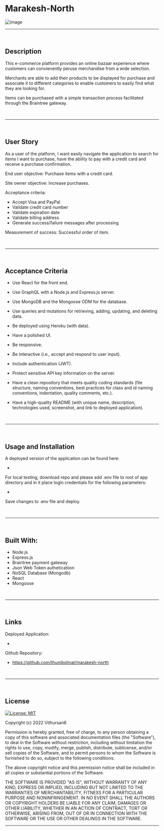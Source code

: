 
# Marakesh-North

![image](https://user-images.githubusercontent.com/92878321/165866017-c1d3d131-0039-49bc-84dc-e807ced5757b.png)

---
<br>

## Description
This e-commerce platform provides an online bazaar experience where customers can convienently peruse merchandise from a wide selection.  

Merchants are able to add their products to be displayed for purchase and associate it to different categories to enable customers to easily find what they are looking for.

Items can be purchased with a simple transaction process facilitated through the Braintree gateway.

<br>

---

<br>

## User Story

As a user of the platform, I want easily navigate the application to search for items I want to purchase, have the ability to pay with a credit card and receive a purchase confirmation. 

End user objective: Purchase items with a credit card. 

Site owner objective: Increase purchases.

Acceptance criteria: 

* Accept Visa and PayPal 
* Validate credit card number 
* Validate expiration date 
* Validate billing address 
* Generate success/failure messages after processing

Measurement of success: Successful order of item.

<br>

---

<br>

## Acceptance Criteria

- Use React for the front end.

- Use GraphQL with a Node.js and Express.js server.

- Use MongoDB and the Mongoose ODM for the database.

- Use queries and mutations for retrieving, adding, updating, and deleting data. 

- Be deployed using Heroku (with data).

- Have a polished UI.

- Be responsive.

- Be interactive (i.e., accept and respond to user input).

- Include authentication (JWT).

- Protect sensitive API key information on the server.

- Have a clean repository that meets quality coding standards (file structure, naming conventions, best practices for class and id naming conventions, indentation,       quality comments, etc.).

- Have a high-quality README (with unique name, description, technologies used, screenshot, and link to deployed application).

<br>

---
<br>

## Usage and Installation

A deployed version of the application can be found here:

 - 

For local testing, download repo and please add .env file to root of app directory and in it place login credentials for the following parameters:

 - 

Save changes to .env file and deploy.

<br>

---
<br>

## Built With:

- Node.js
- Express.js
- Braintree payment gateway
- Json Web Token autheticatiion
- NoSQL Database (Mongodb)
- React
- Mongoose

<br>

---
<br>

## Links

Deployed Application:

 - 

Github Repository:

 - https://github.com/thumbolinat/marakesh-north

<br>

---
<br>

## License

[![License: MIT](https://img.shields.io/badge/License-MIT-yellow.svg)](https://opensource.org/licenses/MIT)

Copyright (c) 2022 Vithursan6

Permission is hereby granted, free of charge, to any person obtaining a copy
of this software and associated documentation files (the "Software"), to deal
in the Software without restriction, including without limitation the rights
to use, copy, modify, merge, publish, distribute, sublicense, and/or sell
copies of the Software, and to permit persons to whom the Software is
furnished to do so, subject to the following conditions:

The above copyright notice and this permission notice shall be included in all
copies or substantial portions of the Software.

THE SOFTWARE IS PROVIDED "AS IS", WITHOUT WARRANTY OF ANY KIND, EXPRESS OR
IMPLIED, INCLUDING BUT NOT LIMITED TO THE WARRANTIES OF MERCHANTABILITY,
FITNESS FOR A PARTICULAR PURPOSE AND NONINFRINGEMENT. IN NO EVENT SHALL THE
AUTHORS OR COPYRIGHT HOLDERS BE LIABLE FOR ANY CLAIM, DAMAGES OR OTHER
LIABILITY, WHETHER IN AN ACTION OF CONTRACT, TORT OR OTHERWISE, ARISING FROM,
OUT OF OR IN CONNECTION WITH THE SOFTWARE OR THE USE OR OTHER DEALINGS IN THE
SOFTWARE.
<br>

---

